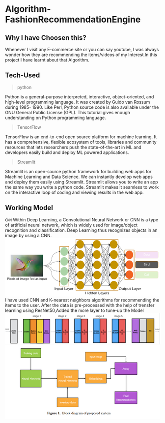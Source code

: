 # Algorithm-FashionRecommendationEngine
## Why I have Choosen this?
Whenever I visit any E-commerce site or you can say youtube, I was always wonder how they are recommending the items/videos of my Interest.In this project I have learnt about that Algorithm.
## Tech-Used
>python

Python is a general-purpose interpreted, interactive, object-oriented, and high-level programming language. It was created by Guido van Rossum during 1985- 1990. Like Perl, Python source code is also available under the GNU General Public License (GPL). This tutorial gives enough understanding on Python programming language.
>TensorFlow

TensorFlow is an end-to-end open source platform for machine learning. It has a comprehensive, flexible ecosystem of tools, libraries and community resources that lets researchers push the state-of-the-art in ML and developers easily build and deploy ML powered applications.
>Streamlit

Streamlit is an open-source python framework for building web apps for Machine Learning and Data Science. We can instantly develop web apps and deploy them easily using Streamlit. Streamlit allows you to write an app the same way you write a python code. Streamlit makes it seamless to work on the interactive loop of coding and viewing results in the web app.
## Working Model
`CNN`
Within Deep Learning, a Convolutional Neural Network or CNN is a type of artificial neural network, which is widely used for image/object recognition and classification. Deep Learning thus recognizes objects in an image by using a CNN.
![Image](https://github.com/wrajvi/Algorithm-FashionRecommendationEngine/blob/main/static/25366Convolutional_Neural_Network_to_identify_the_image_of_a_bird.png)
I have used CNN and K-nearest neighbors algorithms for recommending the items to the user.
After the data is pre-processed with the help of trensfer learning using ResNet50,Added the more layer to tune-up the Model
![Image](https://github.com/wrajvi/Algorithm-FashionRecommendationEngine/blob/main/static/bhp5sosfc2851.png)
![Image](https://github.com/wrajvi/Algorithm-FashionRecommendationEngine/blob/main/static/work-model.png)


